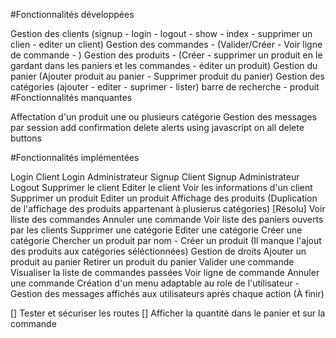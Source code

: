 #Fonctionnalités développées

Gestion des clients (signup - login - logout - show - index - supprimer un clien - editer un client)
Gestion des commandes - (Valider/Créer - Voir ligne de commande - )
Gestion des produits - (Créer - supprimer un produit en le gardant dans les paniers et les commandes - éditer un produit)
Gestion du panier (Ajouter produit au panier - Supprimer produit du panier)
Gestion des catégories (ajouter - editer - suprimer - lister)
barre de recherche - produit
#Fonctionnalités manquantes

Affectation d'un produit une ou plusieurs catégorie
Gestion des messages par session
add confirmation delete alerts using javascript on all delete buttons


#Fonctionnalités implémentées

Login Client
Login Administrateur
Signup Client
Signup Administrateur
Logout
Supprimer le client
Editer le client
Voir les informations d'un client
Supprimer un produit
Editer un produit
Affichage des produits (Duplication de l'affichage des produits appartenant à plusierus catégories) [Résolu]
Voir lliste des commandes
Annuler une commande
Voir liste des paniers ouverts par les clients
Supprimer une catégorie
Editer une catégorie
Créer une catégorie
Chercher un produit par nom
    - Créer un produit (Il manque l'ajout des produits aux catégories séléctionnées)
Gestion de droits
Ajouter un produit au panier
Retirer un produit du panier
Valider une commande
Visualiser la liste de commandes passées
Voir ligne de commande
Annuler une commande
Création d'un menu adaptable au role de l'utilisateur
    - Gestion des messages affichés aux utilisateurs après chaque action (À finir)


[] Tester et sécuriser les routes
[] Afficher la quantité dans le panier et sur la commande